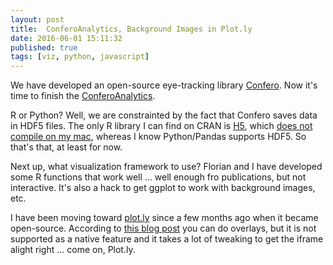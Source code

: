 ```yaml
---
layout: post
title:  ConferoAnalytics, Background Images in Plot.ly
date: 2016-06-01 15:11:32
published: true
tags: [viz, python, javascript]
---
```


We have developed an open-source eye-tracking library [Confero](https://github.com/EducationalTestingService/Confero). Now it's time to finish the [ConferoAnalytics](https://github.com/EducationalTestingService/Confero). 

R or Python? Well, we are constrainted by the fact that Confero saves data in HDF5 files. The only R library I can find on CRAN is [H5](https://cran.r-project.org/web/packages/h5/), which [does not compile on my mac](https://www.google.com/search?q=error%3A+%27h5c%2B%2B%27+does+not+seem+to+be+installed+on+your+platform.&oq=error%3A+%27h5c%2B%2B%27+does+not+seem+to+be+installed+on+your+platform.&aqs=chrome..69i57j69i58.229j0j7&sourceid=chrome&ie=UTF-8), whereas I know Python/Pandas supports HDF5. So that's that, at least for now.

Next up, what visualization framework to use? Florian and I have developed some R functions that work well ... well enough fro publications, but not interactive. It's also a hack to get ggplot to work with background images, etc. 

I have been moving toward [plot.ly]() since a few months ago when it became open-source. According to [this blog post](http://slides.com/jackparmer/deck-7/fullscreen) you can do overlays, but it is not supported as a native feature and it takes a lot of tweaking to get the iframe alight right ... come on, Plot.ly. 

